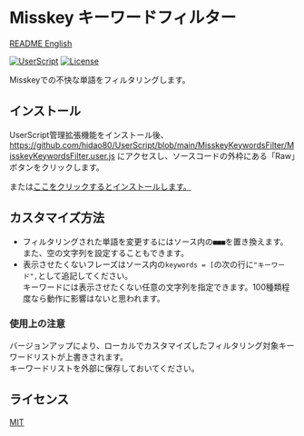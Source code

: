 # Misskey キーワードフィルター

[README English](./README.md)

[![UserScript](https://img.shields.io/badge/Framework-UserScript-blue.svg)](https://en.wikipedia.org/wiki/Userscript)
[![License](https://img.shields.io/github/license/hidao80/UserScript)](/LICENSE)

Misskeyでの不快な単語をフィルタリングします。

## インストール

UserScript管理拡張機能をインストール後、https://github.com/hidao80/UserScript/blob/main/MisskeyKeywordsFilter/MisskeyKeywordsFilter.user.js にアクセスし、ソースコードの外枠にある「Raw」ボタンをクリックします。

または[ここをクリックするとインストールします。](https://github.com/hidao80/UserScript/raw/main/MisskeyKeywordsFilter/MisskeyKeywordsFilter.user.js)

## カスタマイズ方法

- フィルタリングされた単語を変更するにはソース内の`■■■`を置き換えます。また、空の文字列を設定することもできます。
- 表示させたくないフレーズはソース内の`keywords = [`の次の行に`"キーワード",`として追記してください。  
  キーワードには表示させたくない任意の文字列を指定できます。100種類程度なら動作に影響はないと思われます。

### 使用上の注意

バージョンアップにより、ローカルでカスタマイズしたフィルタリング対象キーワードリストが上書きされます。  
キーワードリストを外部に保存しておいてください。

## ライセンス

[MIT](/LICENSE)
